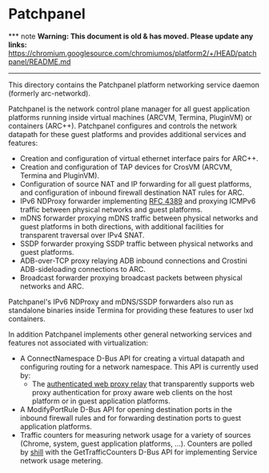# Patchpanel

*** note
**Warning: This document is old & has moved.  Please update any links:**<br>
https://chromium.googlesource.com/chromiumos/platform2/+/HEAD/patchpanel/README.md
***

This directory contains the Patchpanel platform networking service daemon
(formerly arc-networkd).

Patchpanel is the network control plane manager for all guest application
platforms running inside virtual machines (ARCVM, Termina, PluginVM) or
containers (ARC++). Patchpanel configures and controls the network datapath for
these guest platforms and provides additional services and features:
*   Creation and configuration of virtual ethernet interface pairs for ARC++.
*   Creation and configuration of TAP devices for CrosVM (ARCVM, Termina
    and PluginVM).
*   Configuration of source NAT and IP forwarding for all guest platforms, and
    configuration of inbound firewall destination NAT rules for ARC.
*   IPv6 NDProxy forwarder implementing [RFC 4389] and proxying ICMPv6 traffic
    between physical networks and guest platforms.
*   mDNS forwarder proxying mDNS traffic between physical networks and guest
    platforms in both directions, with additional facilities for transparent
    traversal over IPv4 SNAT.
*   SSDP forwarder proxying SSDP traffic between physical networks and guest
    platforms.
*   ADB-over-TCP proxy relaying ADB inbound connections and Crostini
    ADB-sideloading connections to ARC.
*   Broadcast forwarder proxying broadcast packets between physical networks and
    ARC.

Patchpanel's IPv6 NDProxy and mDNS/SSDP forwarders also run as standalone
binaries inside Termina for providing these features to user lxd containers.

In addition Patchpanel implements other general networking services and
features not associated with virtualization:
*   A ConnectNamespace D-Bus API for creating a virtual datapath and configuring
    routing for a network namespace. This API is currently used by:
    *    The [authenticated web proxy relay](../system-proxy) that transparently
         supports web proxy authentication for proxy aware web clients on the
         host platform or in guest application platforms.
*   A ModifyPortRule D-Bus API for opening destination ports in the inbound
    firewall rules and for forwarding destination ports to guest application
    platforms.
*   Traffic counters for measuring network usage for a variety of sources
    (Chrome, system, guest application platforms, ...). Counters are polled
    by [shill](../shill) with the GetTrafficCounters D-Bus API for implementing
    Service network usage metering.

[RFC 4389]: https://tools.ietf.org/html/rfc4389
